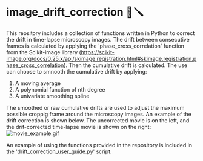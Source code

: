 # image_drift_correction 🔬🪛

This reository includes a collection of functions written in Python to correct the drift in time-lapse microscopy images.
The drift between consecutive frames is calculated by applying the 'phase_cross_correlation' function from the Scikit-image library (https://scikit-image.org/docs/0.25.x/api/skimage.registration.html#skimage.registration.phase_cross_correlation).
Then the cumulative drift is calculated. The use can choose to smnooth the cumulative drift by applying:
1. A moving average
2. A polynomial function of nth degree
3. A univariate smoothing spline

The smoothed or raw cumulative drifts are used to adjust the maximum possible croppig frame around the microscopy images.
An example of the drift correction is shown below. The uncorrected movie is on the left, and the drif-corrected time-lapse movie is shown on the right:
![movie_example.gif](https://github.com/alexSysBio/image_drift_correction/blob/main/correction_example.gif)

An example of using the functions provided in the repository is included in the 'drift_correction_user_guide.py' script.
